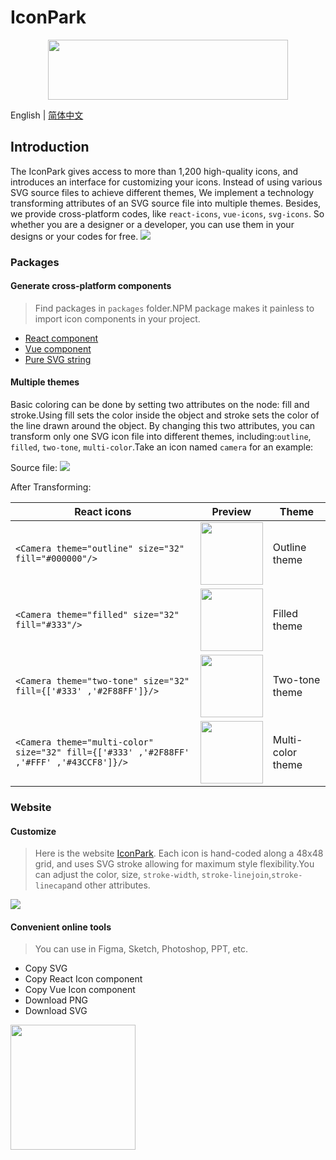 # IconPark

<div align="center">
 <a href="http://iconpark.bytedance.com/official">
    <img src="https://sf1-dycdn-tos.pstatp.com/obj/eden-cn/lswwheh7nupwnuhog/icons/logo.svg" width="384" height="96">
</a>
</div>

English | [简体中文](README.zh-CN.md)

## Introduction
The  IconPark gives access to more than 1,200 high-quality icons, and introduces an interface for customizing your icons.
Instead of using various SVG source files to achieve different themes, We implement a technology transforming attributes of an SVG source file into multiple themes. Besides, we provide cross-platform codes, like `react-icons`, `vue-icons`, `svg-icons`.
So whether you are a designer or a developer, you can use them in your designs or your codes for free.
<img src="https://sf1-dycdn-tos.pstatp.com/obj/eden-cn/lswwheh7nupwnuhog/icons/icon-dance.gif"></ifram>

### Packages
#### Generate cross-platform components
> Find packages in `packages` folder.NPM package  makes it painless to import icon components in your project.
  - [React component](./packages/react/README.md) 
  - [Vue component](./packages/vue/README.md) 
  - [Pure SVG string](./packages/vue/README.md) 

#### Multiple themes

Basic coloring can be done by setting two attributes on the node: fill and stroke.Using fill sets the color inside the object and stroke sets the color of the line drawn around the object. By changing this two attributes, you can transform only one SVG icon file into different themes, including:`outline`, `filled`, `two-tone`, `multi-color`.Take an icon named `camera` for an example:

Source file: ![](https://sf1-dycdn-tos.pstatp.com/obj/eden-cn/lswwheh7nupwnuhog/icons/camera.svg)

After Transforming:

| React icons | Preview | Theme |
| ---- | --- | --- |
| ```<Camera theme="outline" size="32" fill="#000000"/>``` | <img src="https://sf1-dycdn-tos.pstatp.com/obj/eden-cn/lswwheh7nupwnuhog/icons/camera_outline.png" width="100"></img> | Outline theme |
| ```<Camera theme="filled" size="32" fill="#333"/>``` | <img src="https://sf1-dycdn-tos.pstatp.com/obj/eden-cn/lswwheh7nupwnuhog/icons/camera_filled.png" width="100"></img> | Filled theme |
| ```<Camera theme="two-tone" size="32" fill={['#333' ,'#2F88FF']}/>``` | <img src="https://sf1-dycdn-tos.pstatp.com/obj/eden-cn/lswwheh7nupwnuhog/icons/camera_two-tone.png" width="100"></img> | Two-tone theme |
| ```<Camera theme="multi-color" size="32" fill={['#333' ,'#2F88FF' ,'#FFF' ,'#43CCF8']}/>``` | <img src="https://sf1-dycdn-tos.pstatp.com/obj/eden-cn/lswwheh7nupwnuhog/icons/camera_multi-color.png" width="100"></img> | Multi-color theme |
    
### Website
#### Customize 
> Here is the website [IconPark](http://iconpark.bytedance.com/official). Each icon is hand-coded along a 48x48 grid, and uses SVG stroke allowing
for maximum style flexibility.You can adjust the color, size, `stroke-width`, `stroke-linejoin`,`stroke-linecap`and other attributes.

<img src="https://sf1-dycdn-tos.pstatp.com/obj/eden-cn/lswwheh7nupwnuhog/icons/screenshot.png"></img>


#### Convenient online tools
> You can use  in Figma, Sketch, Photoshop, PPT, etc.
  - Copy SVG
  - Copy React Icon component
  - Copy Vue Icon component
  - Download PNG
  - Download SVG
    
<img src="https://sf1-dycdn-tos.pstatp.com/obj/eden-cn/lswwheh7nupwnuhog/icons/icon-tool.png" width="200px"></img>    
